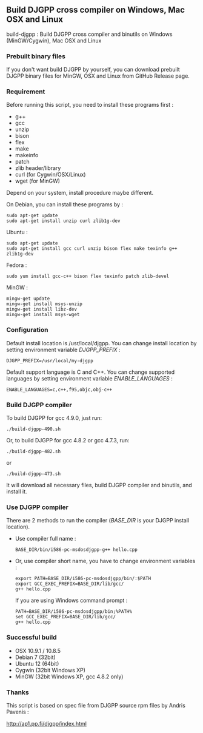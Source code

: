 ## Build DJGPP cross compiler on Windows, Mac OSX and Linux

build-djgpp : Build DJGPP cross compiler and binutils on Windows (MinGW/Cygwin), Mac OSX and Linux

### Prebuilt binary files

If you don't want build DJGPP by yourself, you can download prebuilt DJGPP binary files for MinGW, OSX and Linux from GitHub Release page.

### Requirement

Before running this script, you need to install these programs first :

* g++
* gcc
* unzip
* bison
* flex
* make
* makeinfo
* patch
* zlib header/library
* curl (for Cygwin/OSX/Linux)
* wget (for MinGW)

Depend on your system, install procedure maybe different.

On Debian, you can install these programs by :

```
sudo apt-get update
sudo apt-get install unzip curl zlib1g-dev
```

Ubuntu :

```
sudo apt-get update
sudo apt-get install gcc curl unzip bison flex make texinfo g++ zlib1g-dev
```

Fedora :

```
sudo yum install gcc-c++ bison flex texinfo patch zlib-devel
```

MinGW :

```
mingw-get update
mingw-get install msys-unzip
mingw-get install libz-dev
mingw-get install msys-wget
```

### Configuration

Default install location is /usr/local/djgpp. You can change install location by setting environment variable *DJGPP_PREFIX* :

```
DJGPP_PREFIX=/usr/local/my-djgpp
```

Default support language is C and C++. You can change supported languages by setting environment variable *ENABLE_LANGUAGES* :

```
ENABLE_LANGUAGES=c,c++,f95,objc,obj-c++
```

### Build DJGPP compiler

To build DJGPP for gcc 4.9.0, just run:

```
./build-djgpp-490.sh
```

Or, to build DJGPP for gcc 4.8.2 or gcc 4.7.3, run:

```
./build-djgpp-482.sh
```

or

```
./build-djgpp-473.sh
```

It will download all necessary files, build DJGPP compiler and binutils, and install it.

### Use DJGPP compiler

There are 2 methods to run the compiler (*BASE_DIR* is your DJGPP install location).

* Use compiler full name :

    ```
	BASE_DIR/bin/i586-pc-msdosdjgpp-g++ hello.cpp
	```

* Or, use compiler short name, you have to change environment variables :

	```
	export PATH=BASE_DIR/i586-pc-msdosdjgpp/bin/:$PATH
	export GCC_EXEC_PREFIX=BASE_DIR/lib/gcc/
	g++ hello.cpp
	```

	If you are using Windows command prompt :

	```
	PATH=BASE_DIR/i586-pc-msdosdjgpp/bin;%PATH%
	set GCC_EXEC_PREFIX=BASE_DIR/lib/gcc/
	g++ hello.cpp
	```

### Successful build

* OSX 10.9.1 / 10.8.5
* Debian 7 (32bit)
* Ubuntu 12 (64bit)
* Cygwin (32bit Windows XP)
* MinGW (32bit Windows XP, gcc 4.8.2 only)

### Thanks

This script is based on spec file from DJGPP source rpm files by Andris Pavenis :

<http://ap1.pp.fi/djgpp/index.html>
